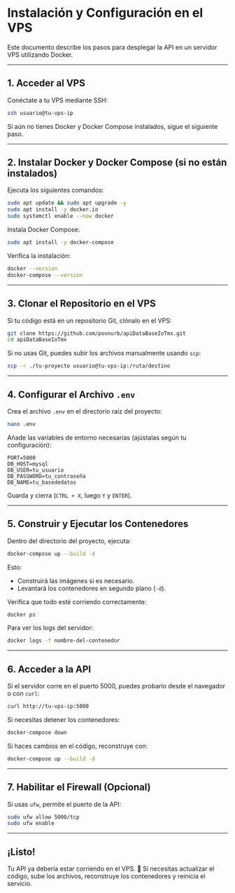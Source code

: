 # Instalación y Configuración en el VPS

Este documento describe los pasos para desplegar la API en un servidor VPS utilizando Docker.

---

## 1. Acceder al VPS

Conéctate a tu VPS mediante SSH:

```sh
ssh usuario@tu-vps-ip
```

Si aún no tienes Docker y Docker Compose instalados, sigue el siguiente paso.

---

## 2. Instalar Docker y Docker Compose (si no están instalados)

Ejecuta los siguientes comandos:

```sh
sudo apt update && sudo apt upgrade -y
sudo apt install -y docker.io
sudo systemctl enable --now docker
```

Instala Docker Compose:

```sh
sudo apt install -y docker-compose
```

Verifica la instalación:

```sh
docker --version
docker-compose --version
```

---

## 3. Clonar el Repositorio en el VPS

Si tu código está en un repositorio Git, clónalo en el VPS:

```sh
git clone https://github.com/povnurb/apiDataBaseIoTmx.git
cd apiDataBaseIoTmx
```

Si no usas Git, puedes subir los archivos manualmente usando `scp`:

```sh
scp -r ./tu-proyecto usuario@tu-vps-ip:/ruta/destino
```

---

## 4. Configurar el Archivo `.env`

Crea el archivo `.env` en el directorio raíz del proyecto:

```sh
nano .env
```

Añade las variables de entorno necesarias (ajústalas según tu configuración):

```env
PORT=5000
DB_HOST=mysql
DB_USER=tu_usuario
DB_PASSWORD=tu_contraseña
DB_NAME=tu_basededatos
```

Guarda y cierra (`CTRL + X`, luego `Y` y `ENTER`).

---

## 5. Construir y Ejecutar los Contenedores

Dentro del directorio del proyecto, ejecuta:

```sh
docker-compose up --build -d
```

Esto:

- Construirá las imágenes si es necesario.
- Levantará los contenedores en segundo plano (`-d`).

Verifica que todo esté corriendo correctamente:

```sh
docker ps
```

Para ver los logs del servidor:

```sh
docker logs -f nombre-del-contenedor
```

---

## 6. Acceder a la API

Si el servidor corre en el puerto 5000, puedes probarlo desde el navegador o con `curl`:

```sh
curl http://tu-vps-ip:5000
```

Si necesitas detener los contenedores:

```sh
docker-compose down
```

Si haces cambios en el código, reconstruye con:

```sh
docker-compose up --build -d
```

---

## 7. Habilitar el Firewall (Opcional)

Si usas `ufw`, permite el puerto de la API:

```sh
sudo ufw allow 5000/tcp
sudo ufw enable
```

---

## ¡Listo!

Tu API ya debería estar corriendo en el VPS. 🚀 Si necesitas actualizar el código, sube los archivos, reconstruye los contenedores y reinicia el servicio.
